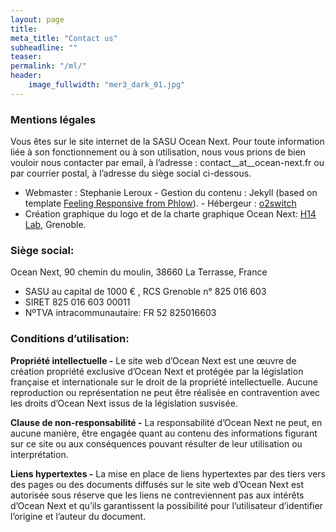 ```yaml
---
layout: page
title: 
meta_title: "Contact us"
subheadline: ""
teaser: 
permalink: "/ml/"
header:
    image_fullwidth: "mer3_dark_01.jpg"
---
```


### Mentions légales
Vous êtes sur le site internet de la SASU Ocean Next. Pour toute information liée à son fonctionnement ou à son utilisation, nous vous prions de bien vouloir nous contacter par email, à l’adresse : contact__at__ocean-next.fr ou par courrier postal, à l’adresse du siège social ci-dessous.

- Webmaster : Stephanie Leroux - Gestion du contenu : Jekyll (based on template [Feeling Responsive from Phlow](https://github.com/Phlow/feeling-responsive)). - Hébergeur : [o2switch](https://www.o2switch.fr)
- Création graphique du logo et de la charte graphique Ocean Next: [H14 Lab](https://h14-lab.com/), Grenoble.  

### Siège social:

Ocean Next, 90 chemin du moulin, 38660 La Terrasse, France

* SASU au capital de 1000 € , RCS Grenoble n° 825 016 603
* SIRET 825 016 603 00011   
* NºTVA intracommunautaire: FR 52 825016603

### Conditions d’utilisation:

__Propriété intellectuelle -__  Le site web d’Ocean Next est une œuvre de création propriété exclusive d’Ocean Next et protégée par la législation française et internationale sur le droit de la propriété intellectuelle. Aucune reproduction ou représentation ne peut être réalisée en contravention avec les droits d’Ocean Next issus de la législation susvisée.

__Clause de non-responsabilité -__ La responsabilité d’Ocean Next ne peut, en aucune manière, être engagée quant au contenu des informations figurant sur ce site ou aux conséquences pouvant résulter de leur utilisation ou interprétation.

__Liens hypertextes -__ La mise en place de liens hypertextes par des tiers vers des pages ou des documents diffusés sur le site web d’Ocean Next est autorisée sous réserve que les liens ne contreviennent pas aux intérêts d’Ocean Next et qu’ils garantissent la possibilité pour l’utilisateur d’identifier l’origine et l’auteur du document.



